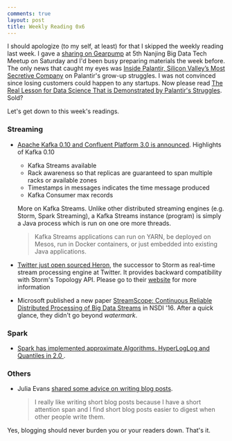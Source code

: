 ```yaml
---
comments: true
layout: post
title: Weekly Reading 0x6
---
```


I should apologize (to my self, at least) for that I skipped the weekly reading last week. I gave a [sharing on Gearpump](http://www.slideshare.net/manuzhang/apache-gearpump-lightweight-runtime-streaming-engine) at 5th Nanjing Big Data Tech Meetup on Saturday and I'd been busy preparing materials the week before. The only news that caught my eyes was [Inside Palantir, Silicon Valley’s Most Secretive Company](https://www.buzzfeed.com/williamalden/inside-palantir-silicon-valleys-most-secretive-company?utm_term=.onev4ekN6#.ihn1Q23KP) on Palantir's grow-up struggles. I was not convinced since losing customers could happen to any startups. Now please read [The Real Lesson for Data Science That is Demonstrated by Palantir's Struggles](http://simplystatistics.org/2016/05/11/palantir-struggles/). Sold? 

Let's get down to this week's readings.  


### Streaming 

* [Apache Kafka 0.10 and Confluent Platform 3.0 is announced](http://www.confluent.io/blog/announcing-apache-kafka-0.10-and-confluent-platform-3.0). Highlights of Kafka 0.10
   - Kafka Streams available
   - Rack awareness so that replicas are guaranteed to span multiple racks or available zones
   - Timestamps in messages indicates the time message produced
   - Kafka Consumer max records

   More on Kafka Streams. Unlike other distributed streaming engines (e.g. Storm, Spark Streaming), a Kafka Streams instance (program) is simply a Java process which is run on one ore more threads. 
   
   > Kafka Streams applications can run on YARN, be deployed on Mesos, run in Docker containers, or just embedded into existing Java applications.
    
* [Twitter just open sourced Heron](https://blog.twitter.com/2016/open-sourcing-twitter-heron), the successor to Storm as real-time stream processing engine at Twitter. It provides backward compatibility with Storm's Topology API. Please go to their [website](http://heronstreaming.io/) for more information
   
* Microsoft published a new paper [StreamScope: Continuous Reliable Distributed Processing of Big Data Streams](https://blog.acolyer.org/2016/05/24/streamscope-continuous-reliable-distributed-processing-of-big-data-streams/) in NSDI '16. After a quick glance, they didn't go beyond *watermark*.

### Spark

* [Spark has implemented approximate Algorithms. HyperLogLog and Quantiles in 2.0 ](https://databricks.com/blog/2016/05/19/approximate-algorithms-in-apache-spark-hyperloglog-and-quantiles.html).

### Others 

* Julia Evans [shared some advice on writing blog posts](http://jvns.ca/blog/2016/05/22/how-do-you-write-blog-posts/).        
   
   > I really like writing short blog posts because I have a short attention span and I find short blog posts easier to digest when other people write them.

Yes, blogging should never burden you or your readers down. That's it.    
